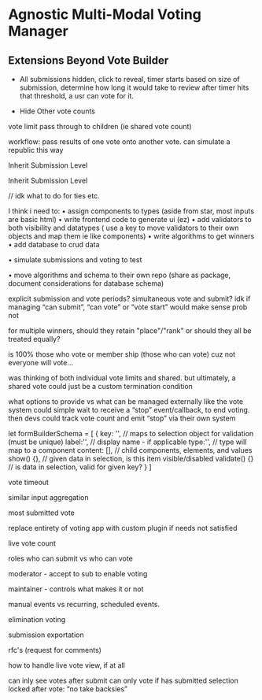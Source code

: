 # Agnostic Multi-Modal Voting Manager


## Extensions Beyond Vote Builder
  - All submissions hidden, click to reveal, timer starts
  based on size of submission, determine how long it would take to review
  after timer hits that threshold, a usr can vote for it.

  - Hide Other vote counts

  vote limit pass through to children (ie shared vote count)

  workflow: pass results of one vote onto another vote. can simulate a republic this way
  <Collapse title="Edit Level">
    <p>Inherit Submission Level</p>
  </Collapse>

  <Collapse title="Comment Level">
    <p>Inherit Submission Level</p>
  </Collapse>


  // idk what to do for ties etc.



I think i need to:
  • assign components to types (aside from star, most inputs are basic html)
  • write frontend code to generate ui (ez)
  • add validators to both visibility and datatypes ( use a key to move validators to their own objects and map them ie like components)
  • write algorithms to get winners
  • add database to crud data

  • simulate submissions and voting to test

  • move algorithms and schema to their own repo (share as package, document considerations for database schema) 


explicit submission and vote periods? simultaneous vote and submit?
idk if managing “can submit”, “can vote” or “vote start” would make sense
prob not

for multiple winners, should they retain "place"/"rank" or should they all be treated equally?

is 100% those who vote or member ship (those who can vote)
cuz not everyone will vote...


was thinking of both individual vote limits and shared. 
but ultimately, a shared vote could just be a custom termination condition


what options to provide vs what can be managed externally
like the vote system could simple wait to receive a “stop” event/callback, to end voting.
then devs could track vote count and emit “stop” via their own system


let formBuilderSchema = [
  {
    key: '',  // maps to selection object for validation (must be unique)
    label:'', // display name - if applicable
    type:'',  // type will map to a component
    content: [], // child components, elements, and values
    show() {},  // given data in selection, is this item visible/disabled
    validate() {}  // is data in selection, valid for given key?
  }
]


vote timeout

similar input aggregation

most submitted vote

replace entirety of voting app with custom plugin if needs not satisfied

live vote count

roles who can submit vs who can vote

moderator - accept to sub to enable voting

maintainer - controls what makes it or not

manual events vs recurring, scheduled events.

elimination voting

submission exportation

rfc's (request for comments)

how to handle live vote view, if at all

can inly see votes after submit
can only vote if has submitted
selection locked after vote: “no take backsies”
